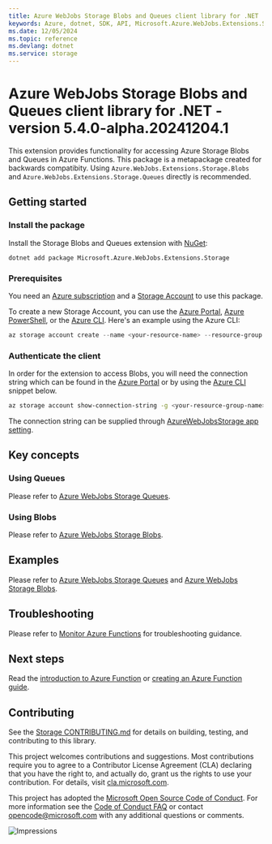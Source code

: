 ```yaml
---
title: Azure WebJobs Storage Blobs and Queues client library for .NET
keywords: Azure, dotnet, SDK, API, Microsoft.Azure.WebJobs.Extensions.Storage, storage
ms.date: 12/05/2024
ms.topic: reference
ms.devlang: dotnet
ms.service: storage
---
```

# Azure WebJobs Storage Blobs and Queues client library for .NET - version 5.4.0-alpha.20241204.1 


This extension provides functionality for accessing Azure Storage Blobs and Queues in Azure Functions. This package is a metapackage created for backwards compatibity. Using `Azure.WebJobs.Extensions.Storage.Blobs` and `Azure.WebJobs.Extensions.Storage.Queues` directly is recommended.

## Getting started

### Install the package

Install the Storage Blobs and Queues extension with [NuGet][nuget]:

```dotnetcli
dotnet add package Microsoft.Azure.WebJobs.Extensions.Storage
```

### Prerequisites

You need an [Azure subscription][azure_sub] and a
[Storage Account][storage_account_docs] to use this package.

To create a new Storage Account, you can use the [Azure Portal][storage_account_create_portal],
[Azure PowerShell][storage_account_create_ps], or the [Azure CLI][storage_account_create_cli].
Here's an example using the Azure CLI:

```Powershell
az storage account create --name <your-resource-name> --resource-group <your-resource-group-name> --location westus --sku Standard_LRS
```

### Authenticate the client

In order for the extension to access Blobs, you will need the connection string which can be found in the [Azure Portal](https://portal.azure.com/) or by using the [Azure CLI](/cli/azure) snippet below.

```bash
az storage account show-connection-string -g <your-resource-group-name> -n <your-resource-name>
```

The connection string can be supplied through [AzureWebJobsStorage app setting](/azure/azure-functions/functions-app-settings).

## Key concepts

### Using Queues

Please refer to [Azure WebJobs Storage Queues](https://github.com/Azure/azure-sdk-for-net/tree/main/sdk/storage/Microsoft.Azure.WebJobs.Extensions.Storage.Queues).

### Using Blobs

Please refer to [Azure WebJobs Storage Blobs](https://github.com/Azure/azure-sdk-for-net/tree/main/sdk/storage/Microsoft.Azure.WebJobs.Extensions.Storage.Blobs).

## Examples

Please refer to [Azure WebJobs Storage Queues](https://github.com/Azure/azure-sdk-for-net/tree/main/sdk/storage/Microsoft.Azure.WebJobs.Extensions.Storage.Queues) and [Azure WebJobs Storage Blobs](https://github.com/Azure/azure-sdk-for-net/tree/main/sdk/storage/Microsoft.Azure.WebJobs.Extensions.Storage.Blobs).

## Troubleshooting

Please refer to [Monitor Azure Functions](/azure/azure-functions/functions-monitoring) for troubleshooting guidance.

## Next steps

Read the [introduction to Azure Function](/azure/azure-functions/functions-overview) or [creating an Azure Function guide](/azure/azure-functions/functions-create-first-azure-function).

## Contributing

See the [Storage CONTRIBUTING.md][storage_contrib] for details on building,
testing, and contributing to this library.

This project welcomes contributions and suggestions.  Most contributions require
you to agree to a Contributor License Agreement (CLA) declaring that you have
the right to, and actually do, grant us the rights to use your contribution. For
details, visit [cla.microsoft.com][cla].

This project has adopted the [Microsoft Open Source Code of Conduct][coc].
For more information see the [Code of Conduct FAQ][coc_faq]
or contact [opencode@microsoft.com][coc_contact] with any
additional questions or comments.

![Impressions](https://azure-sdk-impressions.azurewebsites.net/api/impressions/azure-sdk-for-net%2Fsdk%2Fstorage%2FAzure.Storage.Webjobs.Extensions.Blobs%2FREADME.png)

<!-- LINKS -->
[nuget]: https://www.nuget.org/
[storage_account_docs]: /azure/storage/common/storage-account-overview
[storage_account_create_ps]: /azure/storage/common/storage-quickstart-create-account?tabs=azure-powershell
[storage_account_create_cli]: /azure/storage/common/storage-quickstart-create-account?tabs=azure-cli
[storage_account_create_portal]: /azure/storage/common/storage-quickstart-create-account?tabs=azure-portal
[azure_sub]: https://azure.microsoft.com/free/dotnet/
[RequestFailedException]: https://github.com/Azure/azure-sdk-for-net/tree/main/sdk/core/Azure.Core/src/RequestFailedException.cs
[storage_contrib]: https://github.com/Azure/azure-sdk-for-net/blob/main/sdk/storage/CONTRIBUTING.md
[cla]: https://cla.microsoft.com
[coc]: https://opensource.microsoft.com/codeofconduct/
[coc_faq]: https://opensource.microsoft.com/codeofconduct/faq/
[coc_contact]: mailto:opencode@microsoft.com

